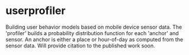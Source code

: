 userprofiler
============

Building user behavior models based on mobile device sensor data. The 'profiler' builds a probability distribution function for each 'anchor' and sensor. An anchor is either a place or hour-of-day as computed from the sensor data.
Will provide citation to the published work soon.
